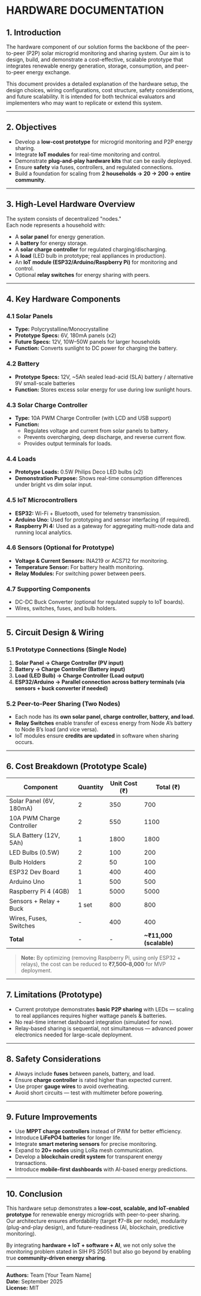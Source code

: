 
# HARDWARE DOCUMENTATION

## 1. Introduction
The hardware component of our solution forms the backbone of the peer-to-peer (P2P) solar microgrid monitoring and sharing system. 
Our aim is to design, build, and demonstrate a cost-effective, scalable prototype that integrates renewable energy generation, 
storage, consumption, and peer-to-peer energy exchange.

This document provides a detailed explanation of the hardware setup, the design choices, wiring configurations, 
cost structure, safety considerations, and future scalability. It is intended for both technical evaluators and implementers 
who may want to replicate or extend this system.

---

## 2. Objectives
- Develop a **low-cost prototype** for microgrid monitoring and P2P energy sharing.
- Integrate **IoT modules** for real-time monitoring and control.
- Demonstrate **plug-and-play hardware kits** that can be easily deployed.
- Ensure **safety** via fuses, controllers, and regulated connections.
- Build a foundation for scaling from **2 households → 20 → 200 → entire community**.

---

## 3. High-Level Hardware Overview
The system consists of decentralized "nodes."  
Each node represents a household with:
- A **solar panel** for energy generation.
- A **battery** for energy storage.
- A **solar charge controller** for regulated charging/discharging.
- A **load** (LED bulb in prototype; real appliances in production).  
- An **IoT module (ESP32/Arduino/Raspberry Pi)** for monitoring and control.
- Optional **relay switches** for energy sharing with peers.

---

## 4. Key Hardware Components

### 4.1 Solar Panels
- **Type:** Polycrystalline/Monocrystalline
- **Prototype Specs:** 6V, 180mA panels (x2)
- **Future Specs:** 12V, 10W–50W panels for larger households
- **Function:** Converts sunlight to DC power for charging the battery.

### 4.2 Battery
- **Prototype Specs:** 12V, ~5Ah sealed lead-acid (SLA) battery / alternative 9V small-scale batteries
- **Function:** Stores excess solar energy for use during low sunlight hours.

### 4.3 Solar Charge Controller
- **Type:** 10A PWM Charge Controller (with LCD and USB support)
- **Function:**
  - Regulates voltage and current from solar panels to battery.
  - Prevents overcharging, deep discharge, and reverse current flow.
  - Provides output terminals for loads.

### 4.4 Loads
- **Prototype Loads:** 0.5W Philips Deco LED bulbs (x2)
- **Demonstration Purpose:** Shows real-time consumption differences under bright vs dim solar input.

### 4.5 IoT Microcontrollers
- **ESP32:** Wi-Fi + Bluetooth, used for telemetry transmission.
- **Arduino Uno:** Used for prototyping and sensor interfacing (if required).
- **Raspberry Pi 4:** Used as a gateway for aggregating multi-node data and running local analytics.

### 4.6 Sensors (Optional for Prototype)
- **Voltage & Current Sensors:** INA219 or ACS712 for monitoring.
- **Temperature Sensor:** For battery health monitoring.
- **Relay Modules:** For switching power between peers.

### 4.7 Supporting Components
- DC-DC Buck Converter (optional for regulated supply to IoT boards).
- Wires, switches, fuses, and bulb holders.

---

## 5. Circuit Design & Wiring

### 5.1 Prototype Connections (Single Node)
1. **Solar Panel → Charge Controller (PV input)**
2. **Battery → Charge Controller (Battery input)**
3. **Load (LED Bulb) → Charge Controller (Load output)**
4. **ESP32/Arduino → Parallel connection across battery terminals (via sensors + buck converter if needed)**

### 5.2 Peer-to-Peer Sharing (Two Nodes)
- Each node has its **own solar panel, charge controller, battery, and load.**
- **Relay Switches** enable transfer of excess energy from Node A’s battery to Node B’s load (and vice versa).
- IoT modules ensure **credits are updated** in software when sharing occurs.

---

## 6. Cost Breakdown (Prototype Scale)
| Component                | Quantity | Unit Cost (₹) | Total (₹) |
|---------------------------|----------|---------------|-----------|
| Solar Panel (6V, 180mA)   | 2        | 350           | 700       |
| 10A PWM Charge Controller | 2        | 550           | 1100      |
| SLA Battery (12V, 5Ah)    | 1        | 1800          | 1800      |
| LED Bulbs (0.5W)          | 2        | 100           | 200       |
| Bulb Holders              | 2        | 50            | 100       |
| ESP32 Dev Board           | 1        | 400           | 400       |
| Arduino Uno               | 1        | 500           | 500       |
| Raspberry Pi 4 (4GB)      | 1        | 5000          | 5000      |
| Sensors + Relay + Buck    | 1 set    | 800           | 800       |
| Wires, Fuses, Switches    | -        | 400           | 400       |
| **Total**                 | -        | -             | **~₹11,000 (scalable)** |

> **Note:** By optimizing (removing Raspberry Pi, using only ESP32 + relays), the cost can be reduced to **₹7,500–8,000** for MVP deployment.

---

## 7. Limitations (Prototype)
- Current prototype demonstrates **basic P2P sharing** with LEDs — scaling to real appliances requires higher wattage panels & batteries.
- No real-time internet dashboard integration (simulated for now).
- Relay-based sharing is sequential, not simultaneous — advanced power electronics needed for large-scale deployment.

---

## 8. Safety Considerations
- Always include **fuses** between panels, battery, and load.
- Ensure **charge controller** is rated higher than expected current.
- Use proper **gauge wires** to avoid overheating.
- Avoid short circuits — test with multimeter before powering.

---

## 9. Future Improvements
- Use **MPPT charge controllers** instead of PWM for better efficiency.
- Introduce **LiFePO4 batteries** for longer life.
- Integrate **smart metering sensors** for precise monitoring.
- Expand to **20+ nodes** using LoRa mesh communication.
- Develop a **blockchain credit system** for transparent energy transactions.
- Introduce **mobile-first dashboards** with AI-based energy predictions.

---

## 10. Conclusion
This hardware setup demonstrates a **low-cost, scalable, and IoT-enabled prototype** for renewable energy microgrids with peer-to-peer sharing.  
Our architecture ensures affordability (target ₹7–8k per node), modularity (plug-and-play design), and future-readiness (AI, blockchain, predictive monitoring).

By integrating **hardware + IoT + software + AI**, we not only solve the monitoring problem stated in SIH PS 25051 but also go beyond by enabling true **community-driven energy sharing**.

---

**Authors:** Team [Your Team Name]  
**Date:** September 2025  
**License:** MIT
